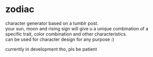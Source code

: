 # zodiac

character generator based on a tumblr post.  
your sun, moon and rising sign will give u a unique combination of a specific trait, color combination and other characteristics.  
can be used for character design for any purpose :)  

currently in development tho, pls be patient
